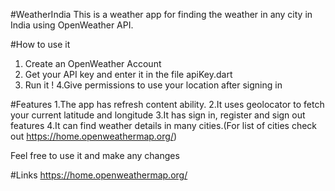 #WeatherIndia
This is a weather app for finding the weather in any city in India using OpenWeather API.

#How to use it
1. Create an OpenWeather Account
2. Get your API key and enter it in the file apiKey.dart 
3. Run it !
4.Give permissions to use your location after signing in

#Features 
1.The app has refresh content ability.
2.It uses geolocator to fetch your current latitude and longitude
3.It has sign in, register and sign out features
4.It can find weather details in many cities.(For list of cities check out https://home.openweathermap.org/)

Feel free to use it and make any changes

#Links
 https://home.openweathermap.org/